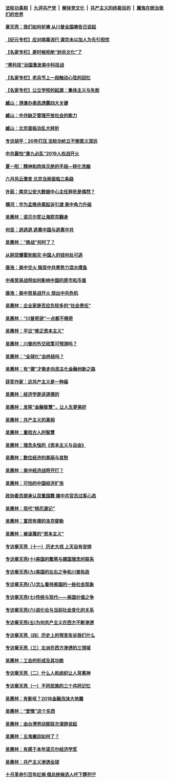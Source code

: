 ####  [法轮功真相](../../../../basic/blob/master/README.md?t=07060002) &nbsp;|&nbsp; [九评共产党](../../../../9ping.md/blob/master/README.md?t=07060002) &nbsp;|&nbsp; [解体党文化](../../../../jtdwh.md/blob/master/README.md?t=07060002)  &nbsp;|&nbsp; [共产主义的终极目的](../../../../gczydzjmd.md/blob/master/README.md?t=07060002) &nbsp;|&nbsp; [魔鬼在统治我们的世界](../../../../mgztzwmdsj.md/blob/master/README.md?t=07060002) 

#### [章天亮：我们如何祈祷 从川普全国祷告日说起](../pages/nsc423/n11944627.md?t=07060002) 

#### [【纪元专栏】应对病毒流行 渥京未以加人为先引担忧](../pages/nsc423/n11875714.md?t=07060002) 

#### [【名家专栏】是时候拒绝“封杀文化”了](../pages/nsc423/n11814093.md?t=07060002) 

#### [“黑科技”治国激发美中科技战](../pages/nsc423/n11638056.md?t=07060002) 

#### [【名家专栏】老兵节上一段触动心弦的回忆](../pages/nsc423/n11646016.md?t=07060002) 

#### [【名家专栏】公立学校的起源：集体主义与失败](../pages/nsc423/n11601833.md?t=07060002) 

#### [臧山：港澳办表态透露四大关键](../pages/nsc423/n11421628.md?t=07060002) 

#### [臧山：中共缺乏管理开放社会的能力](../pages/nsc423/n11407457.md?t=07060002) 

#### [臧山：北京面临治乱大转折](../pages/nsc423/n11406895.md?t=07060002) 

#### [专访胡平：20年打压 法轮功屹立不倒意义深远](../pages/nsc423/n11398800.md?t=07060002) 

#### [中共最怕“逢九必乱”2019人权战开火](../pages/nsc423/n11385248.md?t=07060002) 

#### [夏一阳：精神和肉体灭绝的手段—转化洗脑](../pages/nsc423/n11368250.md?t=07060002) 

#### [六月风云激变 北京当局面临三条路](../pages/nsc423/n11313668.md?t=07060002) 

#### [许茹：南京公安大数据中心主任猝死是偶然？](../pages/nsc423/n11064744.md?t=07060002) 

#### [横河：华为孟晚舟案起诉引渡 美中角力升级](../pages/nsc423/n11027230.md?t=07060002) 

#### [吴惠林：诺贝尔奖让海耶克翻身](../pages/nsc423/n10890049.md?t=07060002) 

#### [何坚：逃逃逃 逃离中国与逃离中共](../pages/nsc423/n10592891.md?t=07060002) 

#### [吴惠林：“商战”何时了？](../pages/nsc423/n10573558.md?t=07060002) 

#### [从网贷爆雷到股灾 中国人的钱何处可逃](../pages/nsc423/n10572800.md?t=07060002) 

#### [唐浩：美中交火 隐现中共黑势力混水摸鱼](../pages/nsc423/n10544040.md?t=07060002) 

#### [中美贸易战将如何影响中国的房市和币值](../pages/nsc423/n10543697.md?t=07060002) 

#### [唐浩：美中贸易战开火 烧出中共危机](../pages/nsc423/n10540126.md?t=07060002) 

#### [吴惠林：企业家是否应负较多的“社会责任”](../pages/nsc423/n10535022.md?t=07060002) 

#### [吴惠林：“川普奇迹”一点都不稀奇](../pages/nsc423/n10512808.md?t=07060002) 

#### [吴惠林：平议“修正资本主义”](../pages/nsc423/n10495724.md?t=07060002) 

#### [吴惠林：川普的外交政策可预测吗？](../pages/nsc423/n10462387.md?t=07060002) 

#### [吴惠林：“全球化”会终结吗？](../pages/nsc423/n10452838.md?t=07060002) 

#### [吴惠林：有“德”才能走向民主化金融创新之路](../pages/nsc423/n10432292.md?t=07060002) 

#### [获奖作家：这共产主义是一种癌](../pages/nsc423/n10431541.md?t=07060002) 

#### [吴惠林：经济学是讲道德的](../pages/nsc423/n10398014.md?t=07060002) 

#### [吴惠林：发挥“金融智慧”，让人生更美好](../pages/nsc423/n10375019.md?t=07060002) 

#### [吴惠林：共产主义的真相](../pages/nsc423/n10351394.md?t=07060002) 

#### [吴惠林：重拾古人的智慧](../pages/nsc423/n10337691.md?t=07060002) 

#### [吴惠林：理念永恒的《资本主义与自由》](../pages/nsc423/n10316274.md?t=07060002) 

#### [吴惠林：数位经济的美丽与哀愁](../pages/nsc423/n10292946.md?t=07060002) 

#### [吴惠林：美中经济战将开打？](../pages/nsc423/n10258825.md?t=07060002) 

#### [吴惠林：可怕的中国经济扩张](../pages/nsc423/n10219147.md?t=07060002) 

#### [政协委员提承认双重国籍 揭中共官员过客心态](../pages/nsc423/n10208809.md?t=07060002) 

#### [吴惠林：现代“桃花源记”](../pages/nsc423/n10185234.md?t=07060002) 

#### [吴惠林：富而有德的洛克斐勒](../pages/nsc423/n10142264.md?t=07060002) 

#### [吴惠林：被诬蔑的“资本主义”](../pages/nsc423/n10124816.md?t=07060002) 

#### [专访章天亮（十一）历史大戏 上天自有安排](../pages/nsc423/n10094905.md?t=07060002) 

#### [专访章天亮(十)美国的繁荣与建国理念的联系](../pages/nsc423/n10094899.md?t=07060002) 

#### [专访章天亮(九)美国的左右之争和川普执政](../pages/nsc423/n10094889.md?t=07060002) 

#### [专访章天亮(八)怎么看待美国的一些社会现象](../pages/nsc423/n10094857.md?t=07060002) 

#### [专访章天亮(七)传统与现代——美国价值之争](../pages/nsc423/n10093140.md?t=07060002) 

#### [专访章天亮(六)进化论与当前社会变化的关系](../pages/nsc423/n10092036.md?t=07060002) 

#### [专访章天亮(五)为何共产主义在西方不断渗透](../pages/nsc423/n10083620.md?t=07060002) 

#### [专访章天亮（四）历史上的预言告诉我们什么](../pages/nsc423/n10083606.md?t=07060002) 

#### [专访章天亮（三）左派在西方渗透的三领域](../pages/nsc423/n10081115.md?t=07060002) 

#### [吴惠林：工会的形成及其功能](../pages/nsc423/n10080633.md?t=07060002) 

#### [专访章天亮（二）什么人和组织让人背离神](../pages/nsc423/n10076637.md?t=07060002) 

#### [专访章天亮（一）不同民族的三个共同记忆](../pages/nsc423/n10074188.md?t=07060002) 

#### [吴惠林：有影呒？2018金融泡沫大地震](../pages/nsc423/n10040534.md?t=07060002) 

#### [吴惠林：“爱情”这个东西](../pages/nsc423/n10019423.md?t=07060002) 

#### [吴惠林：由台湾劳动部政次请辞说起](../pages/nsc423/n9979679.md?t=07060002) 

#### [吴惠林：五鬼搬运如何了？](../pages/nsc423/n9925338.md?t=07060002) 

#### [吴惠林：有感于本年诺贝尔经济学奖](../pages/nsc423/n9871883.md?t=07060002) 

#### [吴惠林：共产主义渗透全球](../pages/nsc423/n9812748.md?t=07060002) 

#### [十月革命引百年红祸 俄总统候选人吁下葬列宁](../pages/nsc423/n9810182.md?t=07060002) 

